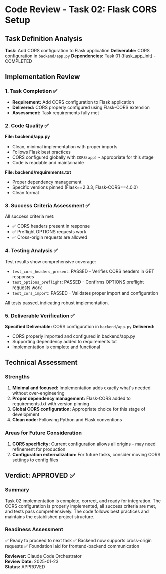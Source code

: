 # Code Review - Task 02: Flask CORS Setup

## Task Definition Analysis
**Task:** Add CORS configuration to Flask application
**Deliverable:** CORS configuration in `backend/app.py`
**Dependencies:** Task 01 (flask_app_init) - COMPLETED

## Implementation Review

### 1. Task Completion ✅
- **Requirement:** Add CORS configuration to Flask application
- **Delivered:** CORS properly configured using Flask-CORS extension
- **Assessment:** Task requirements fully met

### 2. Code Quality ✅
**File: backend/app.py**
- Clean, minimal implementation with proper imports
- Follows Flask best practices
- CORS configured globally with `CORS(app)` - appropriate for this stage
- Code is readable and maintainable

**File: backend/requirements.txt**
- Proper dependency management
- Specific versions pinned (Flask==2.3.3, Flask-CORS==4.0.0)
- Clean format

### 3. Success Criteria Assessment ✅
All success criteria met:
- ✅ CORS headers present in response
- ✅ Preflight OPTIONS requests work 
- ✅ Cross-origin requests are allowed

### 4. Testing Analysis ✅
Test results show comprehensive coverage:
- `test_cors_headers_present`: PASSED - Verifies CORS headers in GET responses
- `test_options_preflight`: PASSED - Confirms OPTIONS preflight requests work
- `test_cors_import`: PASSED - Validates proper import and configuration

All tests passed, indicating robust implementation.

### 5. Deliverable Verification ✅
**Specified Deliverable:** CORS configuration in `backend/app.py`
**Delivered:** 
- CORS properly imported and configured in backend/app.py
- Supporting dependency added to requirements.txt
- Implementation is complete and functional

## Technical Assessment

### Strengths
1. **Minimal and focused:** Implementation adds exactly what's needed without over-engineering
2. **Proper dependency management:** Flask-CORS added to requirements.txt with version pinning
3. **Global CORS configuration:** Appropriate choice for this stage of development
4. **Clean code:** Following Python and Flask conventions

### Areas for Future Consideration
1. **CORS specificity:** Current configuration allows all origins - may need refinement for production
2. **Configuration externalization:** For future tasks, consider moving CORS settings to config files

## Verdict: APPROVED ✅

### Summary
Task 02 implementation is complete, correct, and ready for integration. The CORS configuration is properly implemented, all success criteria are met, and tests pass comprehensively. The code follows best practices and maintains the established project structure.

### Readiness Assessment
✅ Ready to proceed to next task
✅ Backend now supports cross-origin requests
✅ Foundation laid for frontend-backend communication

**Reviewer:** Claude Code Orchestrator  
**Review Date:** 2025-01-23  
**Status:** APPROVED